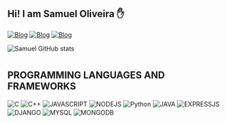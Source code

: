 ## Hi! I am Samuel Oliveira ✋

[![Blog](	https://img.shields.io/badge/Gmail-D14836?style=for-the-badge&logo=gmail&logoColor=white)]()
[![Blog](	https://img.shields.io/badge/LinkedIn-0077B5?style=for-the-badge&logo=linkedin&logoColor=white)](https://www.linkedin.com/in/samuel-patr%C3%ADcio-7877b3145/)
[![Blog](	https://img.shields.io/badge/Instagram-E4405F?style=for-the-badge&logo=instagram&logoColor=white)](https://www.instagram.com/samoliveirap_/)

![Samuel GitHub stats](https://github-readme-stats.vercel.app/api?username=oliveirasamuel5959&show_icons=true&theme=dracula)
#
## PROGRAMMING LANGUAGES AND FRAMEWORKS
<div style="display: inline_block">
    <img align="center"alt="C" src="https://img.shields.io/badge/C-00599C?style=for-the-badge&logo=c&logoColor=white">
    <img align="center"alt="C++" src="https://img.shields.io/badge/C%2B%2B-00599C?style=for-the-badge&logo=c%2B%2B&logoColor=white">
    <img align="center"alt="JAVASCRIPT" src="https://img.shields.io/badge/JavaScript-323330?style=for-the-badge&logo=javascript&logoColor=F7DF1E">
    <img align="center"alt="NODEJS" src="https://img.shields.io/badge/Node.js-43853D?style=for-the-badge&logo=node.js&logoColor=white">
    <img align="center"alt="Python" src="https://img.shields.io/badge/Python-14354C?style=for-the-badge&logo=python&logoColor=white">
    <img align="center"alt="JAVA" src="https://img.shields.io/badge/Java-ED8B00?style=for-the-badge&logo=openjdk&logoColor=white">
    <img align="center"alt="EXPRESSJS" src="https://img.shields.io/badge/Django-092E20?style=for-the-badge&logo=django&logoColor=white">
    <img align="center"alt="DJANGO" src="https://img.shields.io/badge/MySQL-00000F?style=for-the-badge&logo=mysql&logoColor=white">
    <img align="center"alt="MYSQL" src="https://img.shields.io/badge/MongoDB-4EA94B?style=for-the-badge&logo=mongodb&logoColor=white">
    <img align="center"alt="MONGODB" src="https://img.shields.io/badge/SQLite-07405E?style=for-the-badge&logo=sqlite&logoColor=white"></br>
</div></br>


